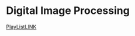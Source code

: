
# Digital Image Processing

[PlayListLINK](https://www.youtube.com/watch?v=N7CY0IqGpXQ&list=PLd7ZnpYrroloHZN6Tc-mLSUifWobdFctR&ab_channel=TheVertex)

